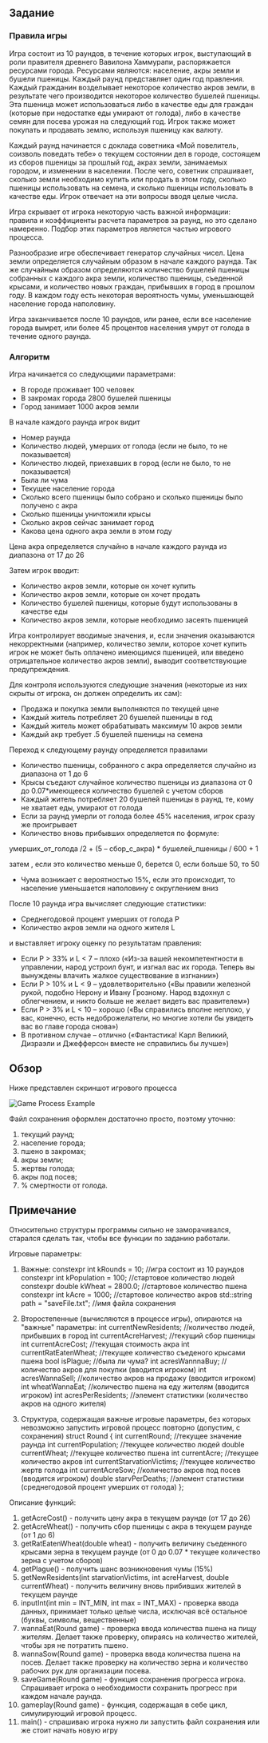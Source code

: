 ## Задание

### Правила игры

Игра состоит из 10 раундов, в течение которых игрок, выступающий в роли правителя древнего Вавилона Хаммурапи, распоряжается ресурсами города. Ресурсами являются: население, акры земли и бушели пшеницы. Каждый раунд представляет один год правления. Каждый гражданин возделывает некоторое количество акров земли, в результате чего производится некоторое количество бушелей пшеницы. Эта пшеница может использоваться либо в качестве еды для граждан (которые при недостатке еды умирают от голода), либо в качестве семян для посева урожая на следующий год. Игрок также может покупать и продавать землю, используя пшеницу как валюту.

Каждый раунд начинается с доклада советника «Мой повелитель, соизволь поведать тебе» о текущем состоянии дел в городе, состоящем из сборов пшеницы за прошлый год, акрах земли, занимаемых городом, и изменении в населении. После чего, советник спрашивает, сколько земли необходимо купить или продать в  этом году, сколько пшеницы использовать на семена, и сколько пшеницы использовать в качестве еды. Игрок отвечает на эти вопросы вводя целые числа.

Игра скрывает от игрока некоторую часть важной информации: правила и коэффициенты расчета параметров за раунд, но это сделано намеренно. Подбор этих параметров является частью игрового процесса.

Разнообразие игре обеспечивает генератор случайных чисел. Цена земли определяется случайным образом в начале каждого раунда. Так же случайным образом определяются количество бушелей пшеницы собранных с каждого акра земли, количество пшеницы, съеденной крысами, и количество новых граждан, прибывших в город в прошлом году. В каждом году есть некоторая вероятность чумы, уменьшающей население города наполовину.

Игра заканчивается после 10 раундов, или ранее, если все население города вымрет, или более 45 процентов населения умрут от голода в течение одного раунда.

### Алгоритм

Игра начинается со следующими параметрами:

- В городе проживает 100 человек
- В закромах города 2800 бушелей пшеницы
- Город занимает 1000 акров земли

В начале каждого раунда игрок видит

- Номер раунда
- Количество людей, умерших от голода (если не было, то не показывается)
- Количество людей, приехавших в город (если не было, то не показывается)
- Была ли чума
- Текущее население города
- Сколько всего пшеницы было собрано и сколько пшеницы было получено с акра
- Сколько пшеницы уничтожили крысы
- Сколько акров сейчас занимает город
- Какова цена одного акра земли в этом году

Цена акра определяется случайно в начале каждого раунда из диапазона от 17 до 26

Затем игрок вводит:

- Количество акров земли, которые он хочет купить
- Количество акров земли, которые он хочет продать
- Количество бушелей пшеницы, которые будут использованы в качестве еды
- Количество акров земли, которые необходимо засеять пшеницей

Игра контролирует вводимые значения, и, если значения оказываются некорректными (например, количество земли, которое хочет купить игрок не может быть оплачено имеющимся пшеницей, или введено отрицательное количество акров земли), выводит соответствующие предупреждения.

Для контроля используются следующие значения (некоторые из них скрыты от игрока, он должен определить их сам):

- Продажа и покупка земли выполняются по текущей цене
- Каждый житель потребляет 20 бушелей пшеницы в год
- Каждый житель может обрабатывать максимум 10 акров земли
- Каждый акр требует .5 бушелей пшеницы на семена

Переход к следующему раунду определяется правилами

- Количество пшеницы, собранного с акра определяется случайно из диапазона от 1 до 6
- Крысы съедают случайное количество пшеницы из диапазона от 0 до 0.07\*имеющееся количество бушелей с учетом сборов
- Каждый житель потребляет 20 бушелей пшеницы в раунд, те, кому не хватает еды, умирают от голода
- Если за раунд умерли от голода более 45% населения, игрок сразу же проигрывает
- Количество вновь прибывших определяется по формуле:

умерших\_от\_голода /2 + (5 – сбор\_с\_акра) \* бушелей\_пшеницы / 600 + 1

затем , если это количество меньше 0, берется 0, если больше 50, то 50

- Чума возникает с вероятностью 15%, если это происходит, то население уменьшается наполовину с округлением вниз

После 10 раунда игра вычисляет следующие статистики:

- Среднегодовой процент умерших от голода P
- Количество акров земли на одного жителя L

и выставляет игроку оценку по результатам правления:

- Если P > 33% и L < 7 – плохо («Из-за вашей некомпетентности в управлении, народ устроил бунт, и изгнал вас их города. Теперь вы вынуждены влачить жалкое существование в изгнании»)
- Если P > 10% и L < 9 – удовлетворительно («Вы правили железной рукой, подобно Нерону и Ивану Грозному. Народ вздохнул с облегчением, и никто больше не желает видеть вас правителем»)
- Если P > 3% и L < 10 – хорошо («Вы справились вполне неплохо, у вас, конечно, есть недоброжелатели, но многие хотели бы увидеть вас во главе города снова»)
- В противном случае – отлично («Фантастика! Карл Великий, Дизраэли и Джефферсон вместе не справились бы лучше»)

## Обзор

Ниже представлен скриншот игрового процесса

![Game Process Example](GameProcess.png)

Файл сохранения оформлен достаточно просто, поэтому уточню:
1.	текущий раунд;
2.	население города;
3.	пшено в закромах;
4.	акры земли;
5.	жертвы голода;
6.	акры под посев;
7.	% смертности от голода.
   
## Примечание
 
Относительно структуры программы сильно не заморачивался, старался сделать так, чтобы все функции по заданию работали.

Игровые параметры:

1.  Важные:
constexpr int kRounds = 10;         //игра состоит из 10 раундов
constexpr int kPopulation = 100;    //стартовое количество людей
constexpr double kWheat = 2800.0;   //стартовое количество пшена
constexpr int kAcre = 1000;	    //стартовое количество акров
std::string path = "saveFile.txt";  //имя файла сохранения

2.  Второстепенные (вычисляются в процессе игры), опираются на "важные" параметры:
int currentNewResidents;            //количество людей, прибывших в город
int currentAcreHarvest;             //текущий сбор пшеницы
int currentAcreCost;                //текущая стоимость акра
int currentRatEatenWheat;           //текущее количество съеденого крысами пшена
bool isPlague;                      //была ли чума?
int acresWannnaBuy;                 //количество акров для покупки (вводится игроком)
int acresWannaSell;                 //количество акров на продажу (вводится игроком)
int wheatWannaEat;                  //количество пшена на еду жителям (вводится игроком)
int acresPerResidents;              //элемент статистики (количество акров на одного жителя)

3.  Структура, содержащая важные игровые параметры, без которых невозможно запустить игровой процесс повторно (допустим, с сохранения)
struct Round {
	int currentRound;                //текущее значение раунда
	int currentPopulation;	         //текущее количество людей
	double currentWheat;             //текущее количество пшена
	int currentAcre;	               //текущее количество акров
	int currentStarvationVictims;    //текущее количество жертв голода
	int currentAcreSow;              //количество акров под посев (вводится игроком)
	double starvPerDeaths;           //элемент статистики (среднегодовой процент умерших от голода)
};

Описание функций:
1.  getAcreCost() - получить цену акра в текущем раунде (от 17 до 26)
2.  getAcreWheat() - получить сбор пшеницы с акра в текущем раунде (от 1 до 6)
3.  getRatEatenWheat(double wheat) - получить величину съеденного крысами зерна в текущем раунде (от 0 до 0.07 * текущее количество зерна с учетом сборов)
4.  getPlague() - получить шанс возникновения чумы (15%)
5.  getNewResidents(int starvationVictims, int acreHarvest, double currentWheat) - получить величину вновь прибивших жителей в текущем раунде
6.  inputInt(int min = INT_MIN, int max = INT_MAX) - проверка ввода данных, принимает только целые числа, исключая всё остальное (буквы, символы, вещественные)
7.  wannaEat(Round game) - проверка ввода количества пшена на пищу жителям. Делает также проверку, опираясь на количество жителей, чтобы зря не потратить пшено.
8.  wannaSow(Round game) - проверка ввода количества пшена на посев. Делает также проверку на количество зерна и количество рабочих рук для организации посева.
9.  saveGame(Round game) - функция сохранения прогресса игрока. Спрашивает игрока о необходимости сохранить прогресс при каждом начале раунда.
10. gameplay(Round game) - функция, содержащая в себе цикл, симулирующий игровой процесс.
11. main() - спрашиваю игрока нужно ли запустить файл сохранения или же стоит начать новую игру
